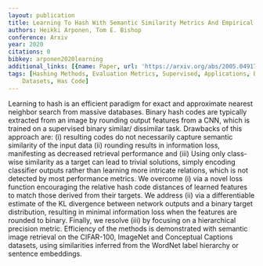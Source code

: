 ```yaml
---
layout: publication
title: Learning To Hash With Semantic Similarity Metrics And Empirical KL Divergence
authors: Heikki Arponen, Tom E. Bishop
conference: Arxiv
year: 2020
citations: 0
bibkey: arponen2020learning
additional_links: [{name: Paper, url: 'https://arxiv.org/abs/2005.04917'}]
tags: [Hashing Methods, Evaluation Metrics, Supervised, Applications, Benchmarks and
    Datasets, Has Code]
---
```

Learning to hash is an efficient paradigm for exact and approximate nearest
neighbor search from massive databases. Binary hash codes are typically
extracted from an image by rounding output features from a CNN, which is
trained on a supervised binary similar/ dissimilar task. Drawbacks of this
approach are: (i) resulting codes do not necessarily capture semantic
similarity of the input data (ii) rounding results in information loss,
manifesting as decreased retrieval performance and (iii) Using only class-wise
similarity as a target can lead to trivial solutions, simply encoding
classifier outputs rather than learning more intricate relations, which is not
detected by most performance metrics. We overcome (i) via a novel loss function
encouraging the relative hash code distances of learned features to match those
derived from their targets. We address (ii) via a differentiable estimate of
the KL divergence between network outputs and a binary target distribution,
resulting in minimal information loss when the features are rounded to binary.
Finally, we resolve (iii) by focusing on a hierarchical precision metric.
Efficiency of the methods is demonstrated with semantic image retrieval on the
CIFAR-100, ImageNet and Conceptual Captions datasets, using similarities
inferred from the WordNet label hierarchy or sentence embeddings.